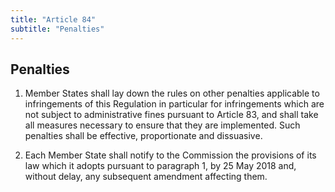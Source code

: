 ```yaml
---
title: "Article 84"
subtitle: "Penalties"
---
```

## Penalties

1. Member States shall lay down the rules on other penalties applicable to infringements of this Regulation in particular for infringements which are not subject to administrative fines pursuant to Article 83, and shall take all measures necessary to ensure that they are implemented. Such penalties shall be effective, proportionate and dissuasive.

2. Each Member State shall notify to the Commission the provisions of its law which it adopts pursuant to paragraph 1, by 25 May 2018 and, without delay, any subsequent amendment affecting them.
